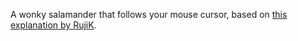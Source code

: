 A wonky salamander that follows your mouse cursor, based on [this explanation by RujiK](https://twitter.com/TheRujiK/status/969581641680195585).

